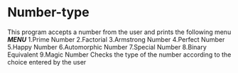 # Number-type
This program accepts a number from the user and prints the following menu
***MENU***
1.Prime Number
2.Factorial
3.Armstrong Number
4.Perfect Number
5.Happy Number
6.Automorphic Number
7.Special Number
8.Binary Equivalent 
9.Magic Number
Checks the type of the number according to the choice entered by the user
